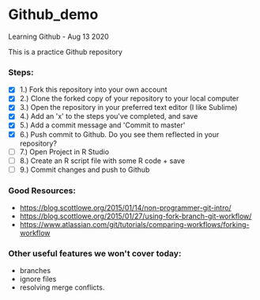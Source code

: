 # Github_demo
Learning Github - Aug 13 2020

This is a practice Github repository

### Steps:  
- [X] 1.) Fork this repository into your own account  
- [X] 2.) Clone the forked copy of your repository to your local computer  
- [X] 3.) Open the repository in your preferred text editor (I like Sublime)  
- [X] 4.) Add an 'x' to the steps you've completed, and save  
- [X] 5.) Add a commit message and 'Commit to master'  
- [X] 6.) Push commit to Github. Do you see them reflected in your repository?  
- [ ] 7.) Open Project in R Studio  
- [ ] 8.) Create an R script file with some R code + save  
- [ ] 9.) Commit changes and push to Github  

### Good Resources:  
- https://blog.scottlowe.org/2015/01/14/non-programmer-git-intro/  
- https://blog.scottlowe.org/2015/01/27/using-fork-branch-git-workflow/  
- https://www.atlassian.com/git/tutorials/comparing-workflows/forking-workflow  


### Other useful features we won't cover today:
- branches  
- ignore files
- resolving merge conflicts. 
